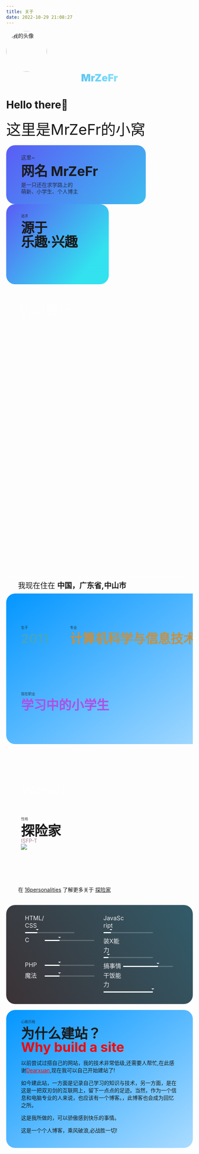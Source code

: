 ```yaml
---
title: 关于
date: 2022-10-29 21:08:27
---
```

<style>
.author-content {
	display:flex;
	flex-wrap:wrap;
	justify-content:space-between;
	width:100%;
	margin-top:1rem
}
.author-content-item {
	width:49%;
	border-radius:24px;
	background:var(--mr-card-bg);
	border:var(--style-border-always);
	box-shadow:var(--mr-shadow-border);
	position:relative;
	padding:1.5rem 2.5rem;
	overflow:hidden
}
#about-page .myInfoAndSayHello {
	display:flex;
	flex-direction:column;
	justify-content:center;
	color:var(--mr-white);
	background:linear-gradient(130deg,#3134f3cc 0,#00dbebcc 80%);
	background-size:200%;
	animation:gradient 15s ease infinite;
	width:59%
}
#about-page .myInfoAndSayHello .title1 {
	opacity:.8;
	line-height:1.3
}
#about-page .myInfoAndSayHello .title2 {
	font-size:36px;
	font-weight:700;
	line-height:1.1;
	margin:.5rem 0
}
#about-page .myInfoAndSayHello .title1 {
	opacity:.8;
	line-height:1.3
}
#about-page .myInfoAndSayHello .title3 {
	opacity:.8;
	line-height:2;
	font-size:10px
}
#about-page .inline-word {
	word-break:keep-all;
	white-space:nowrap
}
.author-content-item.aboutsiteTips {
	display:flex;
	justify-content:center;
	align-items:flex-start;
	flex-direction:column;
    background:linear-gradient(130deg,#3134f3cc 0,#00dbebcc 80%);
	width:39%
}
.author-content-item .author-content-item-tips {
	opacity:.8;
	font-size:.6rem;
	margin-bottom:.5rem
}
.aboutsiteTips h2 {
	margin-right:auto;
	font-size:36px!important;
	font-family:Helvetica;
	line-height:1.06;
	letter-spacing:-.02em;
	color:var(--font-color);
	margin-top:0!important
}
.aboutsiteTips .mask {
	height:36px;
	position:relative;
	overflow:hidden;
	margin-top:4px
}
.aboutsiteTips .mask span:nth-child(1) {
	background-image:linear-gradient(45deg,#0ecffe 50%,#07a6f1)
}
.aboutsiteTips .mask span {
	display:block;
	box-sizing:border-box;
	position:absolute;
	top:36px;
	padding-bottom:var(--offset);
	background-size:100% 100%;
	-webkit-background-clip:text;
	background-clip:text;
	-webkit-text-fill-color:transparent;
	background-repeat:no-repeat
}
.aboutsiteTips .mask span[data-up] {
	transform:translateY(-100%);
	transition:.5s transform ease-in-out
}
.aboutsiteTips .mask span:nth-child(2) {
	background-image:linear-gradient(45deg,#18e198 50%,#0ec15d)
}
.aboutsiteTips .mask span:nth-child(3) {
	background-image:linear-gradient(45deg,#8a7cfb 50%,#633e9c)
}
.aboutsiteTips .mask span:nth-child(4) {
	background-image:linear-gradient(45deg,#fa7671 50%,#f45f7f)
}
#about-page .about-statistic {
	min-height:380px;
	width:39%;
	background:url(/img/tongji.webp) no-repeat top;
	background-size:cover;
	color:rgb(255,253,253,.92);
	overflow:hidden
}
.author-content-item .card-content {
	position:absolute;
	width:100%;
	height:100%;
	top:0;
	left:0;
	z-index:2;
	display:flex;
	flex-direction:column;
	padding:1rem 2rem
}
#about-page .about-statisticc::after {
	box-shadow:0 -159px 173px 71px #0c1c2c inset;
	position:absolute;
	content:'';
	width:100%;
	height:100%;
	top:0;
	left:0
}
.author-content-item .author-content-item-tips {
	opacity:.8;
	font-size:.6rem;
	margin-bottom:.5rem
}
.author-content-item .card-content .author-content-item-title {
	margin-bottom:.5rem
}
.author-content-item .author-content-item-title {
	font-size:36px;
	font-weight:700;
	line-height:1
}
.author-content-item-changjian {
	font-size:16px;
	font-weight:600;
	line-height:1
}
#about-page #statisticc {
	font-size:16px;
	border-radius:15px;
	width:100%;
	color:var(--mr-white);
	display:flex;
	justify-content:space-between;
	flex-direction:row;
	flex-wrap:wrap;
	margin-top:1rem;
	margin-bottom:2rem
}
.post-tips {
	color:var(--mr-gray);
	font-size:14px;
	position:absolute;
	bottom:1rem;
	left:2rem
}
.author-content-item .card-content .banner-button-group {
	position:absolute;
	bottom:1.5rem;
	right:2rem
}
#about-page #statisticc div {
	display:flex;
	justify-content:space-between;
	flex-direction:column;
	width:50%;
	margin-bottom:.5rem
}
#about-page #statisticc div span:first-child {
	opacity:.8;
	font-size:.6rem
}
#about-page #statisticc div span:last-child {
	font-weight:700;
	font-size:34px;
	line-height:1;
	white-space:nowrap
}
.post-tips a {
	color:var(--mr-gray)!important;
	border:none!important
}
.author-content-item .card-content .banner-button-group .banner-button {
	height:40px;
	width:124px;
	border-radius:20px;
	justify-content:center;
	background:rgba(255,253,253,.9);
	color:var(--font-color)!important;
	text-decoration:none!important;
	display:flex;
	align-items:center;
	z-index:1;
	cursor:pointer
}
[data-theme=dark] .author-content-item .card-content .banner-button-group .banner-button {
	background:#1d1b26ec
}
.author-content-item .card-content .banner-button-group .banner-button:hover {
	text-decoration:none!important;
	color:rgba(255,253,253,.95)!important;
	background:linear-gradient(to bottom right,#0396ff,#abdcff)
}
.author-content-item .card-content .banner-button-group .banner-button i {
	margin-right:8px;
	font-size:1rem
}
.author-content-item-group.column.mapAndInfo {
	width:59%
}
.author-content-item-group.column {
	display:flex;
	flex-direction:column;
	width:49%;
	justify-content:space-between
}
.author-content-item.map {
	background:url(/img/map1.webp) no-repeat center!important;
	min-height:200px;
	max-height:400px;
	position:relative;
	overflow:hidden;
	margin-bottom:.5rem;
	height:60%;
	border:1px;
	background-size:100%;
	transition:1s ease-in-out
}
.author-content-item.single {
	width:100%;
    background:linear-gradient(to bottom right,#0396ff,#abdcff)
}
.author-content-item.map .map-title,.author-content-item.personalities .map-title {
	position:absolute;
	bottom:0;
	left:0;
	width:100%;
	background:var(--mr-maskbg);
	padding:.5rem 2rem;
	backdrop-filter:saturate(180%) blur(2px);
	-webkit-backdrop-filter:blur(20px);
	transition:1s ease-in-out;
	font-size:20px
}
.author-content-item.map .map-title b,.author-content-item.personalities .map-title b {
	color:var(--font-color);
	font-weight:bolder;
	-webkit-box-sizing:border-box;
	-moz-box-sizing:border-box;
	box-sizing:border-box
}
.author-content-item.selfInfo {
    display: flex;
    min-height: 100px;
    max-height: 500px;
    justify-content: space-between;
    align-items: center;
    flex-wrap: wrap;
    height: -webkit-fill-available;
    height: 500px;
}
.author-content-item.selfInfo div {
	display:flex;
	flex-direction:column;
	margin:.5rem 2rem .5rem 0
}
.author-content-item.selfInfo .selfInfo-title {
	opacity:.8;
	font-size:.6rem;
	line-height:1;
	margin-bottom:8px
}
.author-content-item.selfInfo .selfInfo-content {
	font-weight:700;
	font-size:34px;
	line-height:1
}
.author-content-item.map:hover {
	background-size:120%;
	transition:3s ease-in-out;
	background-position-x:80%;
	background-position-y:36%
}
.author-content-item.map:hover .map-title,.author-content-item.personalities:hover .map-title {
	bottom:-100%
}
.author-content-item.personalities:hover {
	background-size:150%;
	transition:3s ease-in-out;
	background-position-x:60%;
	background-position-y:20%
}
.author-content-item.ability {
	background:linear-gradient(60deg,#0f0408d0 0,#043749d0 100%)
}
.author-content-item.maxim {
	font-size:36px;
	font-weight:700;
	line-height:1.1;
	display:flex;
	color:rgb(255,253,253,.95);
	background:url(https://api-image.mrzefr.cn) no-repeat;
	background-size:cover;
	align-items:flex-start;
	flex-direction:column;
	justify-content:center;
	width:53%
}
.author-content-item.maxim .maxim-title {
	display:flex;
	flex-direction:column
}
.author-content-item.personalities {
	background:url(https://api-image.mrzefr.cn) no-repeat;
	height:60%;
	background-size:100%;
	transition:1s ease-in-out;
	position:relative;
	min-height:200px;
	max-height:400px;
	border:1px;
	overflow:hidden;
	width:45%
}
@media screen and (max-width:1150px) {
	.author-content-item.personalities {
	background-size:cover
}
}
.author-content-item.map,.author-content-item.personalities {
	margin-bottom:0
}
.skill {
	margin:0 auto
}
.skill li {
	list-style:none;
	padding:1px 0;
	width:45%;
	float:left;
	margin-right:2.5%;
	margin-left:2.5%
}
.skill li p {
	display:inline-block;
	width:auto;
	min-width:26%;
	max-width:30%;
	color:rgba(255,253,253,.9);
	font-size:16px;
	padding:0;
	margin:0!important;
	transition-timing-function:cubic-bezier(.19,1,.22,1)
}
.skill li {
	list-style:none
}
.skill li .progress {
	display:inline-block;
	width:70%;
	height:3px;
	overflow:inherit;
	background-color:hsla(0,0%,100%,.2);
	vertical-align:middle
}
.skill li .progress div {
	background-color:#fff;
	height:3px;
	position:relative;
	animation:progressin 7s;
	-webkit-animation:progressin 7s;
	-ms-animation:progressin 7s;
	-moz-animation:progressin 7s
}
.skill li .progress span {
	font-size:12px;
	color:hsla(0,0%,100%,.4);
	opacity:0;
	position:relative;
	top:-5px;
	letter-spacing:.5em;
	transition:all .3s
}
.skill li .progress div:after {
	content:"";
	display:inline-block;
	position:absolute;
	right:-4px;
	top:-8px;
	width:0;
	height:0;
	border-left:4px solid transparent;
	border-right:4px solid transparent;
	border-top:3px solid #fff
}
.author-content-item .clear:after {
	content:"";
	display:block;
	height:0;
	visibility:hidden;
	clear:both
}
.skill li:hover .progress span {
	opacity:1;
	top:0
}
</style>
<img style="border-radius:50%;width:110px;height:auto" src="https://cdn.mrzefr.cn/Doraemon.ico" alt="我的头像" data-ll-status="loading" class="entered loading">
<center style="font-size:1.7rem;font-weight:1000;background-image:linear-gradient(to right,#2980b9, #6dd5fa, #ffffff);-webkit-background-clip:text;-webkit-text-fill-color:transparent;">MrZeFr</center>
<h1>Hello there👋</h1>
<span style="font-size:40px;color:var(--mr-theme)">这里是MrZeFr的小窝</span>
<div id="about-page">
                <div class="author-content">
                    <div class="author-content-item myInfoAndSayHello">
                        <div class="title1">这里~</div>
                        <div class="title2">网名 <span class="inline-word">MrZeFr</span></div>
                        <div class="title1">是一只还在求学路上的 <span class="inline-word">萌新、小学生、个人博主</span></div>
                    </div>
                    <div class="aboutsiteTips author-content-item">
                        <div class="author-content-item-tips">追求</div>
                        <h2>源于<br>乐趣·兴趣<span class="inline-word"></span>
                            <div class="mask"><span class="first-tips">学习@创作</span></div>
                        </h2>
                    </div>
                </div>
                <div class="author-content">
                    <div class="about-statistic author-content-item">
                        <div class="card-content">
                            <div class="author-content-item-tips">数据</div><span class="author-content-item-title">访问统计</span>
                            <div id="statisticc"></div>
                            <div class="post-tips">统计信息来自 <a href="https://v6.51.la/" target="_blank" rel="noopener nofollow">51la网站统计</a></div>
                            <div class="banner-button-group">
                            </div>
                        </div>
                    </div>
                    <div class="author-content-item-group column mapAndInfo">
                        <div class="author-content-item map single"><span class="map-title">我现在住在 <b>中国，广东省,中山市</b></span>
                        </div>
                        <div class="author-content-item selfInfo single">
                            <div><span class="selfInfo-title">生于</span><span class="selfInfo-content" style="color:#43a6c6">2011</span></div>
                            <div><span class="selfInfo-title">专业</span><span class="selfInfo-content" style="color:#c69043">计算机科学与信息技术</span></div>
                            <div><span class="selfInfo-title">现在职业</span><span class="selfInfo-content" style="color:#b04fe6">学习中的小学生</span></div>
                        </div>
                    </div>
                </div>
                <div class="author-content">
                    <div class="author-content-item maxim">
                        <div class="author-content-item-tips">个性签名</div><span class="maxim-title"><span style="opacity:.6;margin-bottom:8px">Hello,</span><span>World。</span></span>
                    </div>
                    <div class="author-content-item personalities">
                        <div class="author-content-item-tips">性格</div><span
                            class="author-content-item-title">探险家</span>
                        <div class="title2" style="color:#ac899c">ISFP-T</div>
                        <div class="image"><img class="entered exited" src="https://static.neris-assets.com/images/personality-types/headers/explorers_Adventurer_ISFP_personality_header.svg">
                        </div>
                        <div class="post-tips">在 <a href="https://www.16personalities.com/" target="_blank"
                                rel="noopener nofollow">16personalities</a> 了解更多关于 <a target="_blank"
                                rel="noopener external nofollow"
                                href="https://www.16personalities.com/ch/isfp-%E4%BA%BA%E6%A0%BC">探险家</a></div>
                    </div>
                <div class="author-content">
                    <div class="author-content-item ability single">
                            <div class="skill clear">
                                <li>
                                    <p>HTML/CSS</p>
                                    <div class="progress">
                                        <div style="width:25%;"></div>
                                        <span>制作网站的能力</span>
                                    </div>
                                </li>
                                <li>
                                    <p>JavaScript</p>
                                    <div class="progress">
                                        <div style="width:15%;"></div>
                                        <span>使用现代轮子程度的能力</span>
                                    </div>
                                </li>
                                <li>
                                    <p>C</p>
                                    <div class="progress">
                                        <div style="width:30%;"></div>
                                        <span>掌握一种较古老的能力</span>
                                    </div>
                                </li>
                                <li>
                                    <p>装X能力</p>
                                    <div class="progress">
                                        <div style="width:10%;">
                                        </div><span>装X最NB</span>
                                    </div>
                                </li>
                                <li>
                                    <p>PHP</p>
                                    <div class="progress">
                                        <div style="width:30%;"></div>
                                        <span>学习...（新建index.php...</span>
                                    </div>
                                </li>
                                <li>
                                    <p>搞事情</p>
                                    <div class="progress">
                                        <div style="width:70%;"></div>
                                        <span>让事情发生程度的能力</span>
                                    </div>
                                </li>
                                <li>
                                    <p>魔法</p>
                                    <div class="progress">
                                        <div style="width:30%;"></div>
                                        <span>和普通人相同程度的能力</span>
                                    </div>
                                </li>
                                <li>
                                    <p>干饭能力</p>
                                    <div class="progress">
                                        <div style="width:100%;"></div>
                                        <span>溢出~</span>
                                    </div>
                                </li>
                            </div>
                    </div>
                <div class="author-content">
                    <div class="create-site-post author-content-item single">
                        <div class="author-content-item-tips">心路历程</div><span class="author-content-item-title">为什么建站？</span><br><span class="author-content-item-title" style="color:red">Why build a site</span>
                        <p>以前尝试过搭自己的网站，我的技术非常低级,还需要人帮忙,在此感谢<a href="https://blog.dearxuan.com" style="color:red;">Dearxuan</a>,现在我可以自己开始建站了!</p>
                        <p>如今建此站，一方面是记录自己学习的知识与技术，另一方面，是在这是一把双刃剑的互联网上，留下一点点的足迹。当然，作为一个信息和电脑专业的人来说，也应该有一个博客。<strong><span id="jinrishici-sentence"></span></strong>，此博客也会成为回忆之所。
                        </p><p>这是我所做的，可以骄傲感到快乐的事情。</p>
                        <p></p>
                        <p>这是一个个人博客，乘风破浪,必战胜一切!</p>
                    </div>
                </div>
            </div>
<script>
fetch('https://v6-widget.51.la/v6/Je019XpQZttoCqwA/quote.js').then(res => res.text()).then((data) => {
    let title = ['最近活跃访客:', '今日人数:', '今日访问:', '昨日人数:', '昨日访问:', '本月访问:', '总访问量:']
    let num = data.match(/(?<=<\/span><span>).*?(?=<\/span><\/p>)/g)
    let s = document.querySelector('#statisticc')
    // 自定义不显示哪个或者显示哪个，如下为不显示 最近活跃访客 和 总访问量
    for (let i = 0; i < num.length; i++) {
        if (i == 0) continue;
        s.innerHTML += '<div><span>' + title[i] + '</span><span class="num">' + num[i] + '</span></div>'
    }
});
</script>
<script src="https://sdk.jinrishici.com/v2/browser/jinrishici.js" charset="utf-8"></script>